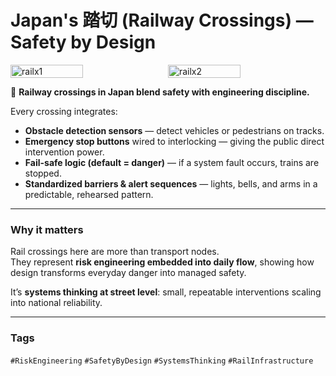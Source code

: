 # Japan's 踏切 (Railway Crossings) — Safety by Design

<div style="display:flex;flex-wrap:wrap;gap:10px">
  <img src="/alvin-site/JPG_VID/PXL_20250512_134544921.jpg?v=3" alt="railx1" width="48%">
  <img src="/alvin-site/JPG_VID/PXL_20250512_135106385.jpg?v=3" alt="railx2" width="48%">
</div>

🚦 **Railway crossings in Japan blend safety with engineering discipline.**  

Every crossing integrates:  
- **Obstacle detection sensors** — detect vehicles or pedestrians on tracks.  
- **Emergency stop buttons** wired to interlocking — giving the public direct intervention power.  
- **Fail-safe logic (default = danger)** — if a system fault occurs, trains are stopped.  
- **Standardized barriers & alert sequences** — lights, bells, and arms in a predictable, rehearsed pattern.  

---

### Why it matters
Rail crossings here are more than transport nodes.  
They represent **risk engineering embedded into daily flow**, showing how design transforms everyday danger into managed safety.  

It’s **systems thinking at street level**: small, repeatable interventions scaling into national reliability.  

---

### Tags  
`#RiskEngineering` `#SafetyByDesign` `#SystemsThinking` `#RailInfrastructure`
